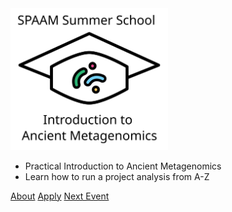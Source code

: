 <!-- _coverpage.md -->

<img src="assets/images/logos/WSS-SPAAM-summerschool_logo_name.svg" width=50%%>

- Practical Introduction to Ancient Metagenomics
- Learn how to run a project analysis from A-Z

[About](#about)
[Apply](apply.md)
[Next Event](/2022/)
